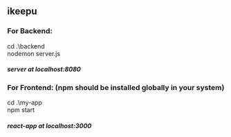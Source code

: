 ## ikeepu

### For Backend: 
cd .\backend\
nodemon server.js
##### server at localhost:8080

### For Frontend: (npm should be installed globally in your system)
cd .\my-app\
npm start
##### react-app at localhost:3000


